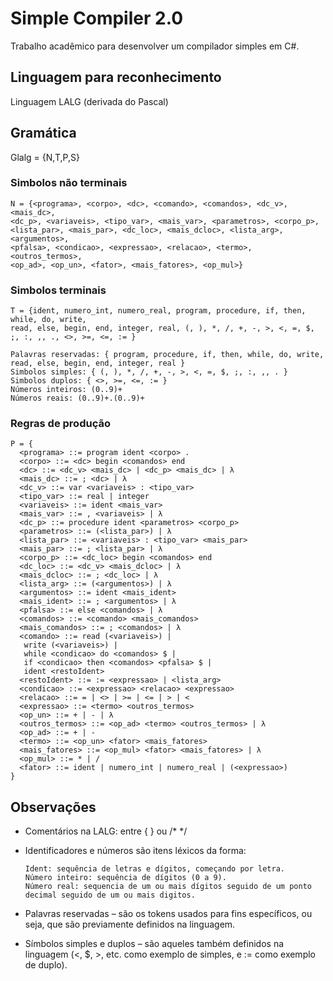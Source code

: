 # Simple Compiler 2.0
Trabalho acadêmico para desenvolver um compilador simples em C#.

## Linguagem para reconhecimento
Linguagem LALG (derivada do Pascal)

## Gramática
Glalg = {N,T,P,S}

### Simbolos não terminais
```
N = {<programa>, <corpo>, <dc>, <comando>, <comandos>, <dc_v>, <mais_dc>,
<dc_p>, <variaveis>, <tipo_var>, <mais_var>, <parametros>, <corpo_p>,
<lista_par>, <mais_par>, <dc_loc>, <mais_dcloc>, <lista_arg>, <argumentos>,
<pfalsa>, <condicao>, <expressao>, <relacao>, <termo>, <outros_termos>,
<op_ad>, <op_un>, <fator>, <mais_fatores>, <op_mul>}
```
### Simbolos terminais
```
T = {ident, numero_int, numero_real, program, procedure, if, then, while, do, write,
read, else, begin, end, integer, real, (, ), *, /, +, -, >, <, =, $, ;, :, ,, ., <>, >=, <=, := }

Palavras reservadas: { program, procedure, if, then, while, do, write, read, else, begin, end, integer, real }
Simbolos simples: { (, ), *, /, +, -, >, <, =, $, ;, :, ,, . }
Simbolos duplos: { <>, >=, <=, := }
Números inteiros: (0..9)+
Números reais: (0..9)+.(0..9)+
```

### Regras de produção
```
P = {
  <programa> ::= program ident <corpo> .
  <corpo> ::= <dc> begin <comandos> end
  <dc> ::= <dc_v> <mais_dc> | <dc_p> <mais_dc> | λ
  <mais_dc> ::= ; <dc> | λ
  <dc_v> ::= var <variaveis> : <tipo_var>
  <tipo_var> ::= real | integer
  <variaveis> ::= ident <mais_var>
  <mais_var> ::= , <variaveis> | λ
  <dc_p> ::= procedure ident <parametros> <corpo_p>
  <parametros> ::= (<lista_par>) | λ
  <lista_par> ::= <variaveis> : <tipo_var> <mais_par>
  <mais_par> ::= ; <lista_par> | λ
  <corpo_p> ::= <dc_loc> begin <comandos> end
  <dc_loc> ::= <dc_v> <mais_dcloc> | λ
  <mais_dcloc> ::= ; <dc_loc> | λ
  <lista_arg> ::= (<argumentos>) | λ
  <argumentos> ::= ident <mais_ident>
  <mais_ident> ::= ; <argumentos> | λ
  <pfalsa> ::= else <comandos> | λ
  <comandos> ::= <comando> <mais_comandos>
  <mais_comandos> ::= ; <comandos> | λ
  <comando> ::= read (<variaveis>) |
   write (<variaveis>) |
   while <condicao> do <comandos> $ |
   if <condicao> then <comandos> <pfalsa> $ |
   ident <restoIdent>
  <restoIdent> ::= := <expressao> | <lista_arg>
  <condicao> ::= <expressao> <relacao> <expressao>
  <relacao> ::= = | <> | >= | <= | > | <
  <expressao> ::= <termo> <outros_termos>
  <op_un> ::= + | - | λ
  <outros_termos> ::= <op_ad> <termo> <outros_termos> | λ
  <op_ad> ::= + | -
  <termo> ::= <op_un> <fator> <mais_fatores>
  <mais_fatores> ::= <op_mul> <fator> <mais_fatores> | λ
  <op_mul> ::= * | /
  <fator> ::= ident | numero_int | numero_real | (<expressao>)
}
```

## Observações
* Comentários na LALG: entre { } ou /* */
* Identificadores e números são itens léxicos da forma:

      Ident: sequência de letras e dígitos, começando por letra.
      Número inteiro: sequência de dígitos (0 a 9).
      Número real: sequencia de um ou mais dígitos seguido de um ponto decimal seguido de um ou mais digitos.     
      
* Palavras reservadas – são os tokens usados para fins específicos, ou seja, que são previamente definidos na linguagem.
* Símbolos simples e duplos – são aqueles também definidos na linguagem (<, $, >, etc. como exemplo de simples, e := como exemplo de duplo).

